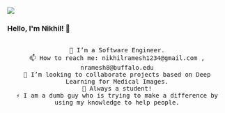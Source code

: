 ![](https://hit.yhype.me/github/profile?user_id=20269727)
### Hello, I'm Nikhil! 👋

<!--
**nikku1234/nikku1234** is a ✨ _special_ ✨ repository because its `README.md` (this file) appears on your GitHub profile.
Here are some ideas to get you started:
[<img src="https://github.com/nikku1234/nikku1234/blob/master/profile_hero.gif" height="200px">](#)
*JS/CSS sandbox for above animation: https://codepen.io/xdega/pen/VwexgPm*

### Some facts about me:
-->
<!--
- 🌱 I’m currently learning ...
- 🤔 I’m looking for help with ...
- 💬 Ask me about ...
- 😄 Pronouns: ...
-  Fun fact: ...
-->

<p align="center">
<!--   <img src="https://github.com/nikku1234/nikku1234/blob/master/profile_hero.gif" height="200px"> -->
<!--   <br> -->
  <samp>
    <br>
🔭 I’m a Software Engineer.<br>
    📫 How to reach me: nikhilramesh1234@gmail.com , nramesh8@buffalo.edu <br>
    💬 I’m looking to collaborate projects based on Deep Learning for Medical Images.<br>
    🤔 Always a student!<br>
    ⚡ I am a dumb guy who is trying to make a difference by using my knowledge to help people.<br>
  </samp>
</p>


<!-- <img align="center" src="https://github-readme-stats.vercel.app/api?username=nikku1234&count_private=true&show_icons=true&line_height=24" alt="Nikku1234's Github Stats" /> -->
<!-- <img src="https://github-readme-stats.vercel.app/api/top-langs/?username=nikku1234&langs_count=8&theme=default&line_height=21&layout=compact" />  
</p> -->
<!-- ![Profile Views](https://hit.yhype.me/github/profile?user_id=20269727)
![Profile Views](https://komarev.com/ghpvc/?username=nikku1234) -->
